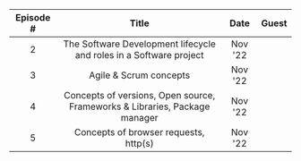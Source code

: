 Episode #|Title|Date|Guest
:--:|:-------:|:----:|:-----:|
2 | The Software Development lifecycle and roles in a Software project  | Nov '22 | 
3 | Agile & Scrum concepts  | Nov '22 | 
4 | Concepts of versions, Open source, Frameworks & Libraries, Package manager  | Nov '22 |
5 | Concepts of browser requests, http(s)  | Nov '22 | 

